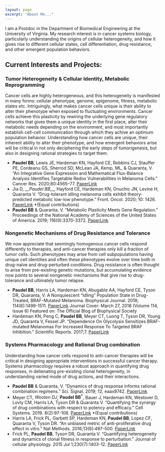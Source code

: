 ```yaml
---
layout: page
excerpt: "About Me..."
---
```


I am a Postdoc in the Department of Biomedical Engineering at the University of Virginia. My research interest is in cancer systems biology, particularly understanding the origins of cellular heterogeneity, and how it gives rise to different cellular states, cell differentiation, drug resistance, and other emergent population behaviors. 

## Current Interests and Projects:
### Tumor Heterogeneity & Cellular Identity, Metabolic Reprogramming
Cancer cells are highly heterogeneous, and this heterogeneity is manifested in many forms: cellular phenotype, genome, epigenome, fitness, metabolic states etc. Intriguingly, what makes cancer cells unique is their ability to alter their phenotype when exposed to fluctuating environments. Cancer cells achieve this plasticity by rewiring the underlying gene regulatory networks that gives them a unique identity in the first place, alter their metabolic needs depending on the environment, and most importantly establish cell-cell communication through which they achive an optimum population behavior. Understanding how cancer cells are unique, their inherent ability to alter their phenotype, and how emergent behaviors arise will be critical in not only deciphering the early steps of tumorigenesis, but also in designing rational strategies to target them.
- __Paudel BB__, Lewis JE, Hardeman KN, Hayford CE, Robbins CJ, Stauffer PE, Cordeanu GS, Sherrod SD, McLean JA, Kemp, ML, & Quaranta, V. “An Integrative Gene Expression and Mathematical Flux-Balance Analysis Identifies Targetable Redox Vulnerabilities in Melanoma Cells.” Cancer Res. 2020;80:4565–77. [PaperLink](https://doi.org/10.1158/0008-5472.CAN-19-3588)
- Jia D<sup>*</sup>, __Paudel BB<sup>*</sup>__, Hayford CE, Hardeman KN, Onuchic JN, Levine H, Quaranta V. “Drug-tolerant idling melanoma cells exhibit theory-predicted metabolic low-low phenotype.” Front. Oncol. 2020; 10: 1426. [PaperLink](https://doi.org/10.3389/fonc.2020.01426) *(Equal contributions) 
- __Paudel BB__ & Quaranta, V. “Metabolic Plasticity Meets Gene Regulation.” Proceedings of the National Academy of Sciences of the United States of America. 2019; 116(9):3370-3372. [PaperLink](https://doi.org/10.1073/pnas.1900169116)
### Nongenetic Mechanisms of Drug Resistance and Tolerance
We now appreciate that seemingly homogenous cancer cells respond differently to therapies, and anti-cancer therapies only kill a fraction of tumor cells. Such phenotypes may arise from cell subpopulations having unique cell identities and often these phenotypes evolve over time both in drug-naïve and drug-perturbed conditions. Drug resistance is often thought to arise from pre-existing genetic mutations, but accumulating evidence now points to several nongenetic mechanisms that give rise to drug-tolerance and ultimately tumor relapse.
- __Paudel BB__, Harris LA, Hardeman KN, Abugable AA, Hayford CE, Tyson DR, Quaranta, V. A Nonquiescent “Idling” Population State in Drug-Treated, BRAF-Mutated Melanoma. Biophysical Journal. 2018; 114(6):1499-1511. [PaperLink](https://doi.org/10.1016/j.bpj.2018.01.016)
Journal Cover: March 27, 2018 (Volume 114, Issue 6)
Featured on: The Official Blog of Biophysical Society
- Hardeman KN, Peng C, __Paudel BB__, Meyer CT, Luong T, Tyson DR, Young JD, Quaranta V, Fessel JP. “Dependence On Glycolysis Sensitizes BRAF-mutated Melanomas For Increased Response To Targeted BRAF Inhibition.” Scientific Reports. 2017;7. [PaperLink](https://doi.org/10.1038/srep42604)
### Systems Pharmacology and Rational Drug combination 
Understanding how cancer cells respond to anti-cancer therapies will be critical in designing appropriate interventions in successful cancer therapy. Systems pharmacology requires a robust approach in quantifying drug responses, in delienating pre-existing clonal heterogeneity, in understanding varied mode of drug actions, and their interactions. 
- __Paudel BB__ & Quaranta, V. “Dynamics of drug response informs rational combination regimens.” Sci. Signal. 2019; 12, eaax9742. [PaperLink](https://doi.org/10.1126/scisignal.aax9742)
- Meyer CT<sup>*</sup>, Wooten DJ<sup>*</sup>, __Paudel BB<sup>*</sup>__, Bauer J, Hardeman KN, Westover D, Lovly CM, Harris LA, Tyson DR & Quaranta V. “Quantifying the synergy of drug combinations with respect to potency and efficacy.” Cell Systems. 2019. 8(2):97-108. [PaperLink](https://doi.org/10.1016/j.cels.2019.01.003) *(Equal contributions)
- Harris LA, Frick PL, Garbett SP, Hardeman KN, __Paudel BB__, Lopez CF, Quaranta V, Tyson DR. “An unbiased metric of anti-proliferative drug effect in vitro.” Nat Methods. 2016;13(6):497–500. [PaperLink](https://doi.org/10.1038/nMeth.3852)
- Frick PL, __Paudel BB__, Tyson DR, Quaranta V. “Quantifying heterogeneity and dynamics of clonal fitness in response to perturbation.” Journal of cellular physiology. 2015 Jul 1;230(7):1403-12. [PaperLink](https://doi.org/10.1002/jcp.24888)
